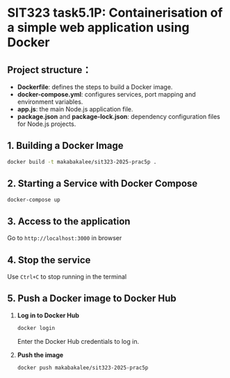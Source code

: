 # SIT323 task5.1P: Containerisation of a simple web application using Docker


## Project structure：

- **Dockerfile**: defines the steps to build a Docker image.
- **docker-compose.yml**: configures services, port mapping and environment variables.
- **app.js**: the main Node.js application file.
- **package.json** and **package-lock.json**: dependency configuration files for Node.js projects.

## 1. Building a Docker Image

   ```bash
   docker build -t makabakalee/sit323-2025-prac5p .
   ```

## 2. Starting a Service with Docker Compose 

   ```bash
   docker-compose up
   ```

## 3. Access to the application
   Go to `http://localhost:3000` in browser

## 4. Stop the service
   Use `Ctrl+C` to stop running in the terminal

## 5. Push a Docker image to Docker Hub

1. **Log in to Docker Hub**

   ```bash
   docker login
   ```

   Enter the Docker Hub credentials to log in.

2. **Push the image** 

   ```bash
   docker push makabakalee/sit323-2025-prac5p
   ```   